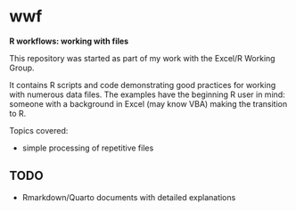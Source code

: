 # wwf

**R workflows: working with files**

This repository was started as part of my work with the
Excel/R Working Group.

It contains R scripts and code demonstrating good practices
for working with numerous data files. The examples have
the beginning R user in mind: someone with a background in
Excel (may know VBA) making the transition to R.

Topics covered:

- simple processing of repetitive files


## TODO

- Rmarkdown/Quarto documents with detailed explanations